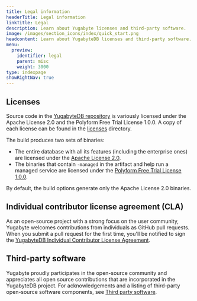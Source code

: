 ```yaml
---
title: Legal information
headerTitle: Legal information
linkTitle: Legal
description: Learn about Yugabyte licenses and third-party software.
image: /images/section_icons/index/quick_start.png
headcontent: Learn about YugabyteDB licenses and third-party software.
menu:
  preview:
    identifier: legal
    parent: misc
    weight: 3000
type: indexpage
showRightNav: true
---
```


## Licenses

Source code in the [YugabyteDB repository](https://github.com/yugabyte/yugabyte-db/) is variously licensed under the Apache License 2.0 and the Polyform Free Trial License 1.0.0. A copy of each license can be found in the [licenses](https://github.com/yugabyte/yugabyte-db/tree/master/licenses) directory.

The build produces two sets of binaries:

- The entire database with all its features (including the enterprise ones) are licensed under the [Apache License 2.0](https://github.com/yugabyte/yugabyte-db/blob/master/licenses/APACHE-LICENSE-2.0.txt).
- The binaries that contain `-managed` in the artifact and help run a managed service are licensed under the [Polyform Free Trial License 1.0.0](https://github.com/yugabyte/yugabyte-db/blob/master/licenses/POLYFORM-FREE-TRIAL-LICENSE-1.0.0.txt).

By default, the build options generate only the Apache License 2.0 binaries.

## Individual contributor license agreement (CLA)

As an open-source project with a strong focus on the user community, Yugabyte welcomes contributions from individuals as GitHub pull requests. When you submit a pull request for the first time, you'll be notified to sign the [YugabyteDB Individual Contributor License Agreement](https://cla-assistant.io/yugabyte/yugabyte-db).

## Third-party software

Yugabyte proudly participates in the open-source community and appreciates all open source contributions that are incorporated in the YugabyteDB project. For acknowledgements and a listing of third-party open-source software components, see [Third party software](./third-party-software).
